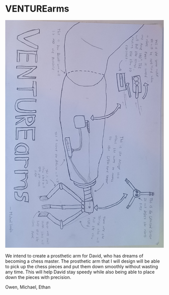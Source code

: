 # VENTUREarms
![Pictorial](.workingDocuments/Pictorial.jpg)

We intend to create a prosthetic arm for David, who has dreams of becoming a chess master. The prosthetic arm that I will design will be able to pick up the chess pieces and put them down smoothly without wasting any time. This will help David stay speedy while also being able to place down the pieces with precision. 

Owen, Michael, Ethan
